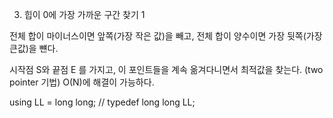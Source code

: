 3. 힙이 0에 가장 가까운 구간 찾기 1

전체 합이 마이너스이면 앞쪽(가장 작은 값)을 빼고, 
전체 합이 양수이면 가장 뒷쪽(가장 큰값)을 뺸다.

시작점 S와 끝점 E 를 가지고, 이 포인트들을 계속 옮겨다니면서 최적값을 찾는다. (two pointer 기법)
O(N)에 해결이 가능하다.

using LL = long long; // typedef long long LL;



